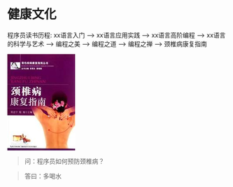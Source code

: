 # 健康文化



程序员读书历程: xx语言入门 —> xx语言应用实践 —> xx语言高阶编程 —> xx语言的科学与艺术 —> 编程之美 —> 编程之道 —> 编程之禅 —> 颈椎病康复指南

<img src="../images/cervical spondylosis.jpg" align="center">

>问：程序员如何预防颈椎病？

>答曰：多喝水


